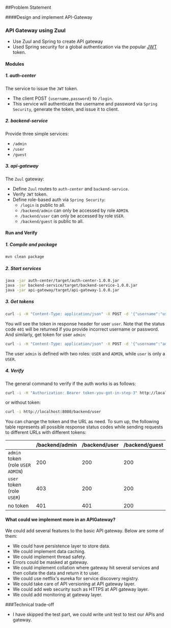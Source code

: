 ##Problem Statement

####Design and implement API-Gateway

### API Gateway using Zuul

- Use Zuul and Spring to create API gateway 
- Used Spring security for a global authentication via the popular
[JWT](https://jwt.io/introduction/) token.

#### Modules

##### 1. **auth-center**
The service to issue the `JWT` token.
- The client POST `{username,password}` to `/login`.
- This service will authenticate the username and password via `Spring Security`,
  generate the token, and issue it to client.

##### 2. **backend-service**
Provide three simple services:
- `/admin`
- `/user`
- `/guest`
 
##### 3. **api-gateway**
The `Zuul` gateway:
- Define `Zuul` routes to `auth-center` and `backend-service`.
- Verify `JWT` token.
- Define role-based auth via `Spring Security`:
    - `/login` is public to all.
    - `/backend/admin` can only be accessed by role `ADMIN`.
    - `/backend/user` can only be accessed by role `USER`.
    - `/backend/guest` is public to all.

#### Run and Verify

##### 1. Compile and package
```bash
mvn clean package
```

##### 2. Start services
```bash
java -jar auth-center/target/auth-center-1.0.0.jar
java -jar backend-service/target/backend-service-1.0.0.jar
java -jar api-gateway/target/api-gateway-1.0.0.jar
```

##### 3. Get tokens
```bash
curl -i -H "Content-Type: application/json" -X POST -d '{"username":"user","password":"user"}' http://localhost:8080/login
```
You will see the token in response header for user `user`. Note that the status code `401` will be returned if you provide incorrect username or password. And similarly, get token for user `admin`:
```bash
curl -i -H "Content-Type: application/json" -X POST -d '{"username":"admin","password":"admin"}' http://localhost:8080/login
```
The user `admin` is defined with two roles: `USER` and `ADMIN`, while `user` is only a `USER`.

##### 4. Verify
The general command to verify if the auth works is as follows:
```bash
curl -i -H "Authorization: Bearer token-you-got-in-step-3" http://localhost:8080/backend/user
```
or without token:
```bash
curl -i http://localhost:8080/backend/user
```
You can change the token and the URL as need. To sum up, the following table represents all possible response status codes while sending requests to different URLs with different tokens:

|                                     | /backend/admin | /backend/user | /backend/guest |
| ----------------------------------- | -------------- | ------------- | -------------- |
| `admin` token (role `USER` `ADMIN`) |            200 |           200 |            200 |
| `user` token (role `USER`)       |            403 |           200 |            200 |
| no token                            |            401 |           401 |            200 |

#### What could we implement more in an APIGateway?
We could add several features to the basic API gateway. Below are some of them:
- We could have persistence layer to store data.
- We could implement data caching.
- We could implement thread safety.
- Errors could be masked at gateway.
- We could implement collation where gateway hit several services and then collate the data and return it to user.
- We could use netflix's eureka for service discovery registry.
- We could take care of API versioning at API gateway layer.
- We could add web security such as HTTPS at API gateway layer.
- We could add monitoring at gateway layer.

###Technical trade-off
- I have skipped the test part, we could write unit test to test our APIs and gateway.
